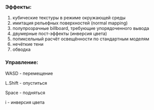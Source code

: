 ### Эффекты:
1) кубические текстуры в режиме окружающей среды
2) имитация рельефных поверхностей (normal mapping)
3) полупрозрачные billboard, требующие упорядоченного вывода
4) двумерные пост-эффекты (инверсия цвета)
5) попиксельный расчёт освещённости по стандартным моделям
6) нечёткие тени
7) обводка

### Управление:

WASD - перемещение

L.Shift - опуститься

Space - подняться

i - инверсия цвета
